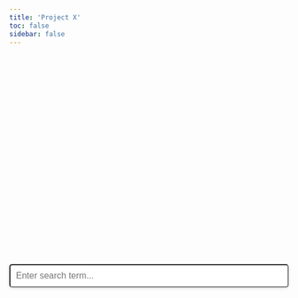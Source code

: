 ```yaml
---
title: 'Project X'
toc: false
sidebar: false
---
```


<div style="display: flex; justify-content: center; align-items: center; height: 20vh;">
  <input type="text" id="search-bar" placeholder="Enter search term..." style="width: 100%; padding: 10px; font-size: 16px; border-radius: 5px; box-shadow: 0 2px 5px rgba(0,0,0,0.1);">
</div>
<div id="search-results" style="padding: 20px;" aria-placeholder="AAAA"></div>


<script>
document.getElementById('search-bar').addEventListener('keypress', function(event) {
    if (event.key === 'Enter') {
        const query = event.target.value;
        fetch(`http://127.0.0.1:5000/search?q=${encodeURIComponent(query)}`)
            .then(response => response.json())
            .then(data => {
                console.log('Search results:', data);
                const results = document.getElementById('search-results');
                results.innerHTML = '';
                
                /*
                    :return:        {
                        text: str,
                        entities: list of {
                                    name: str,
                                    mention: str,
                                    begin: int,
                                    end: int,
                                    confidence: float,
                                    wiki_id: float,
                                    wiki_info: dict
                                    },
                        scores: {
                            compound: float,
                            neu: float,
                            pos: float,
                            neg: float
                            }
                    }
                */ 
                    
                const scores = data.scores;
                const scoreDiv = document.createElement('div');
                scoreDiv.innerHTML = `
                    <h2>Sentiment scores</h2>
                    <ul>
                        <li>Compound: ${scores.compound}</li>
                        <li>Positive: ${scores.pos}</li>
                        <li>Negative: ${scores.neg}</li>
                        <li>Neutral: ${scores.neu}</li>
                    </ul>
                `;
                results.appendChild(scoreDiv);
                
                const text = data.text;
                const entities = data.entities;
                const textDiv = document.createElement('div');
                textDiv.innerHTML = '<h2>Text</h2>';
                let i = 0;
                entities.forEach(entity => {
                    textDiv.innerHTML += text.slice(i, entity.begin);
                    const link = document.createElement('a');
                    link.href = `http://localhost:3000/wiki?id=${entity.wiki_id}`;
                    link.textContent = entity.mention;
                    textDiv.appendChild(link);
                    i = entity.end;
                });
                textDiv.innerHTML += text.slice(i);
                results.appendChild(textDiv);
                });
    }
});
</script>


